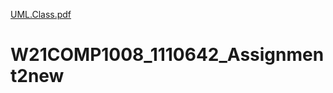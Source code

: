 [UML.Class.pdf](https://github.com/aanisar/W21COMP1008_1110642_Assignment2new/files/6320111/UML.Class.pdf)
# W21COMP1008_1110642_Assignment2new
